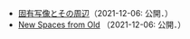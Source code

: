 * [固有写像とその周辺](note/proper-map.md)（2021-12-06: 公開．）
* [New Spaces from Old](note/nsfo.md) （2021-12-06: 公開．）
